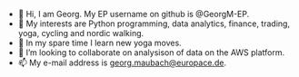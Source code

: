 - 👋 Hi, I am Georg. My EP username on github is @GeorgM-EP.
- 👀 My interests are Python programming, data analytics, finance, trading, yoga, cycling and nordic walking.
- 🌱 In my spare time I learn new yoga moves.
- 💞️ I’m looking to collaborate on analysison of data on the AWS platform.
- 📫 My e-mail address is georg.maubach@europace.de.
